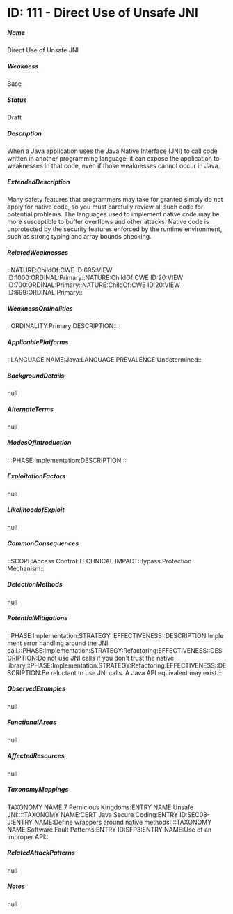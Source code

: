 # ID: 111 - Direct Use of Unsafe JNI
<h5>Name</h5>Direct Use of Unsafe JNI
<h5>Weakness</h5>Base
<h5>Status</h5>Draft
<h5>Description</h5>When a Java application uses the Java Native Interface (JNI) to call code written in another programming language, it can expose the application to weaknesses in that code, even if those weaknesses cannot occur in Java.
<h5>ExtendedDescription</h5>Many safety features that programmers may take for granted simply do not apply for native code, so you must carefully review all such code for potential problems. The languages used to implement native code may be more susceptible to buffer overflows and other attacks. Native code is unprotected by the security features enforced by the runtime environment, such as strong typing and array bounds checking.
<h5>RelatedWeaknesses</h5>::NATURE:ChildOf:CWE ID:695:VIEW ID:1000:ORDINAL:Primary::NATURE:ChildOf:CWE ID:20:VIEW ID:700:ORDINAL:Primary::NATURE:ChildOf:CWE ID:20:VIEW ID:699:ORDINAL:Primary::
<h5>WeaknessOrdinalities</h5>::ORDINALITY:Primary:DESCRIPTION:::
<h5>ApplicablePlatforms</h5>::LANGUAGE NAME:Java:LANGUAGE PREVALENCE:Undetermined::
<h5>BackgroundDetails</h5>null
<h5>AlternateTerms</h5>null
<h5>ModesOfIntroduction</h5>:::PHASE:Implementation:DESCRIPTION:::
<h5>ExploitationFactors</h5>null
<h5>LikelihoodofExploit</h5>null
<h5>CommonConsequences</h5>::SCOPE:Access Control:TECHNICAL IMPACT:Bypass Protection Mechanism::
<h5>DetectionMethods</h5>null
<h5>PotentialMitigations</h5>::PHASE:Implementation:STRATEGY::EFFECTIVENESS::DESCRIPTION:Implement error handling around the JNI call.::PHASE:Implementation:STRATEGY:Refactoring:EFFECTIVENESS::DESCRIPTION:Do not use JNI calls if you don't trust the native library.::PHASE:Implementation:STRATEGY:Refactoring:EFFECTIVENESS::DESCRIPTION:Be reluctant to use JNI calls. A Java API equivalent may exist.::
<h5>ObservedExamples</h5>null
<h5>FunctionalAreas</h5>null
<h5>AffectedResources</h5>null
<h5>TaxonomyMappings</h5>TAXONOMY NAME:7 Pernicious Kingdoms:ENTRY NAME:Unsafe JNI::::TAXONOMY NAME:CERT Java Secure Coding:ENTRY ID:SEC08-J:ENTRY NAME:Define wrappers around native methods::::TAXONOMY NAME:Software Fault Patterns:ENTRY ID:SFP3:ENTRY NAME:Use of an improper API::
<h5>RelatedAttackPatterns</h5>null
<h5>Notes</h5>null

